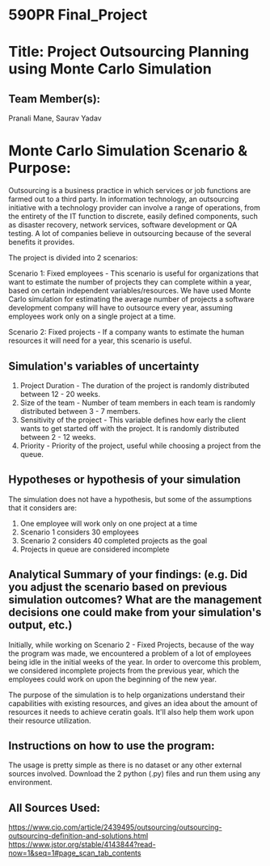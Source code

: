 # 590PR Final_Project

# Title: Project Outsourcing Planning using Monte Carlo Simulation

## Team Member(s):
Pranali Mane, Saurav Yadav

# Monte Carlo Simulation Scenario & Purpose:
Outsourcing is a business practice in which services or job functions are farmed out to a third party. In information technology, an outsourcing initiative with a technology provider can involve a range of operations, from the entirety of the IT function to discrete, easily defined components, such as disaster recovery, network services, software development or QA testing. A lot of companies believe in outsourcing because of the several benefits it provides.

The project is divided into 2 scenarios:

Scenario 1: Fixed employees - This scenario is useful for organizations that want to estimate the number of projects they can complete within a year, based on certain independent variables/resources. We have used Monte Carlo simulation for estimating the average number of projects a software development company will have to outsource every year, assuming employees work only on a single project at a time.
  
Scenario 2: Fixed projects - If a company wants to estimate the human resources it will need for a year, this scenario is useful.
  
## Simulation's variables of uncertainty
1) Project Duration - The duration of the project is randomly distributed between 12 - 20 weeks.  
2) Size of the team - Number of team members in each team is randomly distributed between 3 - 7 members.
3) Sensitivity of the project - This variable defines how early the client wants to get started off with the project. It is randomly distributed between 2 - 12 weeks.
4) Priority - Priority of the project, useful while choosing a project from the queue.

## Hypotheses or hypothesis of your simulation
The simulation does not have a hypothesis, but some of the assumptions that it considers are:
1) One employee will work only on one project at a time
2) Scenario 1 considers 30 employees
3) Scenario 2 considers 40 completed projects as the goal
4) Projects in queue are considered incomplete

## Analytical Summary of your findings: (e.g. Did you adjust the scenario based on previous simulation outcomes?  What are the management decisions one could make from your simulation's output, etc.)
Initially, while working on Scenario 2 - Fixed Projects, because of the way the program was made, we encountered a problem of a lot of employees being idle in the initial weeks of the year. In order to overcome this problem, we considered incomplete projects from the previous year, which the employees could work on upon the beginning of the new year.

The purpose of the simulation is to help organizations understand their capabilities with existing resources, and gives an idea about the amount of resources it needs to achieve ceratin goals. It'll also help them work upon their resource utilization. 

## Instructions on how to use the program:
The usage is pretty simple as there is no dataset or any other external sources involved.
Download the 2 python (.py) files and run them using any environment.

## All Sources Used:
 https://www.cio.com/article/2439495/outsourcing/outsourcing-outsourcing-definition-and-solutions.html
 https://www.jstor.org/stable/4143844?read-now=1&seq=1#page_scan_tab_contents
